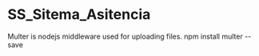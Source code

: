 # SS_Sitema_Asitencia

Multer is nodejs middleware used for uploading files.
npm install multer --save
